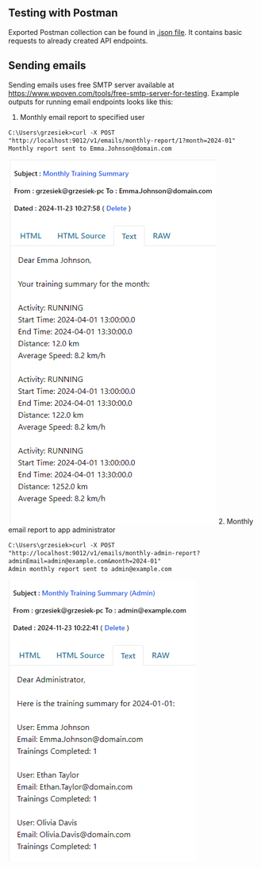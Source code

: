 ## Testing with Postman
Exported Postman collection can be found in [.json file](New%20Collection.postman_collection.json). It contains basic requests to already created API endpoints.

## Sending emails
Sending emails uses free SMTP server available at https://www.wpoven.com/tools/free-smtp-server-for-testing. Example outputs for running email endpoints looks like this:
1. Monthly email report to specified user
```
C:\Users\grzesiek>curl -X POST "http://localhost:9012/v1/emails/monthly-report/1?month=2024-01"
Monthly report sent to Emma.Johnson@domain.com
```
![user](user.png)
2. Monthly email report to app administrator
```
C:\Users\grzesiek>curl -X POST "http://localhost:9012/v1/emails/monthly-admin-report?adminEmail=admin@example.com&month=2024-01"
Admin monthly report sent to admin@example.com
```
![admin](admin.png)